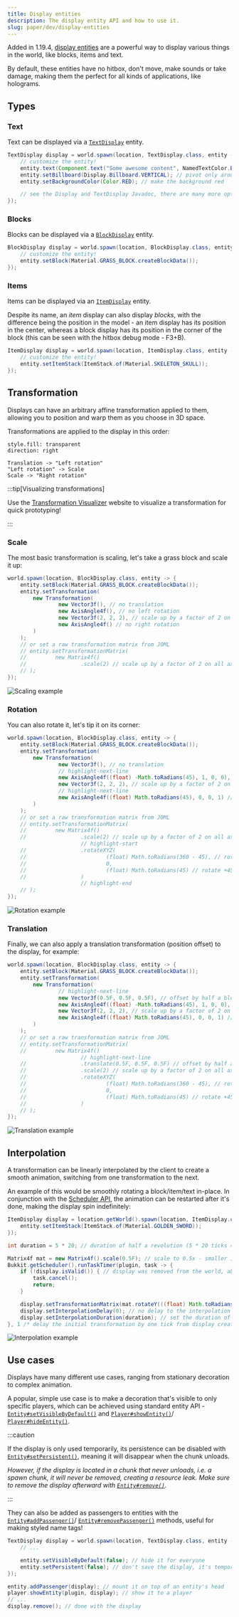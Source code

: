 ```yaml
---
title: Display entities
description: The display entity API and how to use it.
slug: paper/dev/display-entities
---
```


Added in 1.19.4, [display entities](https://minecraft.wiki/w/Display) are a powerful way to display
various things in the world, like blocks, items and text.

By default, these entities have no hitbox, don't move, make sounds or take damage,
making them the perfect for all kinds of applications, like holograms.

## Types

### Text

Text can be displayed via a [`TextDisplay`](jd:paper:org.bukkit.entity.TextDisplay)
entity.

```java
TextDisplay display = world.spawn(location, TextDisplay.class, entity -> {
    // customize the entity!
    entity.text(Component.text("Some awesome content", NamedTextColor.BLACK));
    entity.setBillboard(Display.Billboard.VERTICAL); // pivot only around the vertical axis
    entity.setBackgroundColor(Color.RED); // make the background red

    // see the Display and TextDisplay Javadoc, there are many more options
});
```

### Blocks

Blocks can be displayed via a [`BlockDisplay`](jd:paper:org.bukkit.entity.BlockDisplay)
entity.

```java
BlockDisplay display = world.spawn(location, BlockDisplay.class, entity -> {
    // customize the entity!
    entity.setBlock(Material.GRASS_BLOCK.createBlockData());
});
```

### Items

Items can be displayed via an [`ItemDisplay`](jd:paper:org.bukkit.entity.ItemDisplay)
entity.

Despite its name, an _item_ display can also display _blocks_, with the difference being the
position in the model - an item display has its position in the center, whereas a block display has
its position in the corner of the block (this can be seen with the hitbox debug mode - F3+B).

```java
ItemDisplay display = world.spawn(location, ItemDisplay.class, entity -> {
    // customize the entity!
    entity.setItemStack(ItemStack.of(Material.SKELETON_SKULL));
});
```

## Transformation

Displays can have an arbitrary affine transformation applied to them, allowing you to position and
warp them as you choose in 3D space.

Transformations are applied to the display in this order:

```d2
style.fill: transparent
direction: right

Translation -> "Left rotation"
"Left rotation" -> Scale
Scale -> "Right rotation"
```

:::tip[Visualizing transformations]

Use the [Transformation Visualizer](https://misode.github.io/transformation/) website to visualize
a transformation for quick prototyping!

:::

### Scale

The most basic transformation is scaling, let's take a grass block and scale it up:

```java
world.spawn(location, BlockDisplay.class, entity -> {
    entity.setBlock(Material.GRASS_BLOCK.createBlockData());
    entity.setTransformation(
        new Transformation(
                new Vector3f(), // no translation
                new AxisAngle4f(), // no left rotation
                new Vector3f(2, 2, 2), // scale up by a factor of 2 on all axes
                new AxisAngle4f() // no right rotation
        )
    );
    // or set a raw transformation matrix from JOML
    // entity.setTransformationMatrix(
    //         new Matrix4f()
    //                 .scale(2) // scale up by a factor of 2 on all axes
    // );
});
```

![Scaling example](./assets/display-scale.png)

### Rotation

You can also rotate it, let's tip it on its corner:

```java
world.spawn(location, BlockDisplay.class, entity -> {
    entity.setBlock(Material.GRASS_BLOCK.createBlockData());
    entity.setTransformation(
        new Transformation(
                new Vector3f(), // no translation
                // highlight-next-line
                new AxisAngle4f((float) -Math.toRadians(45), 1, 0, 0), // rotate -45 degrees on the X axis
                new Vector3f(2, 2, 2), // scale up by a factor of 2 on all axes
                // highlight-next-line
                new AxisAngle4f((float) Math.toRadians(45), 0, 0, 1) // rotate +45 degrees on the Z axis
        )
    );
    // or set a raw transformation matrix from JOML
    // entity.setTransformationMatrix(
    //         new Matrix4f()
    //                 .scale(2) // scale up by a factor of 2 on all axes
                       // highlight-start
    //                 .rotateXYZ(
    //                         (float) Math.toRadians(360 - 45), // rotate -45 degrees on the X axis
    //                         0,
    //                         (float) Math.toRadians(45) // rotate +45 degrees on the Z axis
    //                 )
                       // highlight-end
    // );
});
```

![Rotation example](./assets/display-rotation.png)

### Translation

Finally, we can also apply a translation transformation (position offset) to the display, for example:

```java
world.spawn(location, BlockDisplay.class, entity -> {
    entity.setBlock(Material.GRASS_BLOCK.createBlockData());
    entity.setTransformation(
        new Transformation(
                // highlight-next-line
                new Vector3f(0.5F, 0.5F, 0.5F), // offset by half a block on all axes
                new AxisAngle4f((float) -Math.toRadians(45), 1, 0, 0), // rotate -45 degrees on the X axis
                new Vector3f(2, 2, 2), // scale up by a factor of 2 on all axes
                new AxisAngle4f((float) Math.toRadians(45), 0, 0, 1) // rotate +45 degrees on the Z axis
        )
    );
    // or set a raw transformation matrix from JOML
    // entity.setTransformationMatrix(
    //         new Matrix4f()
                       // highlight-next-line
    //                 .translate(0.5F, 0.5F, 0.5F) // offset by half a block on all axes
    //                 .scale(2) // scale up by a factor of 2 on all axes
    //                 .rotateXYZ(
    //                         (float) Math.toRadians(360 - 45), // rotate -45 degrees on the X axis
    //                         0,
    //                         (float) Math.toRadians(45) // rotate +45 degrees on the Z axis
    //                 )
    // );
});
```

![Translation example](./assets/display-trans.png)

## Interpolation

A transformation can be linearly interpolated by the client to create a smooth animation,
switching from one transformation to the next.

An example of this would be smoothly rotating a block/item/text in-place. In conjunction with the
[Scheduler API](/paper/dev/scheduler), the animation can be restarted after it's done,
making the display spin indefinitely:

```java
ItemDisplay display = location.getWorld().spawn(location, ItemDisplay.class, entity -> {
    entity.setItemStack(ItemStack.of(Material.GOLDEN_SWORD));
});

int duration = 5 * 20; // duration of half a revolution (5 * 20 ticks = 5 seconds)

Matrix4f mat = new Matrix4f().scale(0.5F); // scale to 0.5x - smaller item
Bukkit.getScheduler().runTaskTimer(plugin, task -> {
    if (!display.isValid()) { // display was removed from the world, abort task
        task.cancel();
        return;
    }

    display.setTransformationMatrix(mat.rotateY(((float) Math.toRadians(180)) + 0.1F /* prevent the client from interpolating in reverse */));
    display.setInterpolationDelay(0); // no delay to the interpolation
    display.setInterpolationDuration(duration); // set the duration of the interpolated rotation
}, 1 /* delay the initial transformation by one tick from display creation */, duration);
```

![Interpolation example](./assets/display-interp.gif)

## Use cases

Displays have many different use cases, ranging from stationary decoration to complex animation.

A popular, simple use case is to make a decoration that's visible to only specific players,
which can be achieved using standard entity API - [`Entity#setVisibleByDefault()`](jd:paper:org.bukkit.entity.Entity#setVisibleByDefault(boolean))
and [`Player#showEntity()`](jd:paper:org.bukkit.entity.Player#showEntity(org.bukkit.plugin.Plugin,org.bukkit.entity.Entity))/
[`Player#hideEntity()`](jd:paper:org.bukkit.entity.Player#hideEntity(org.bukkit.plugin.Plugin,org.bukkit.entity.Entity)).

:::caution

If the display is only used temporarily, its persistence can be disabled with
[`Entity#setPersistent()`](jd:paper:org.bukkit.entity.Entity#setPersistent(boolean)),
meaning it will disappear when the chunk unloads.

_However, if the display is located in a chunk that never unloads, i.e. a spawn chunk, it will never
be removed, creating a resource leak. Make sure to remove the display afterward with
[`Entity#remove()`](jd:paper:org.bukkit.entity.Entity#remove())._

:::

They can also be added as passengers to entities with the
[`Entity#addPassenger()`](jd:paper:org.bukkit.entity.Entity#addPassenger(org.bukkit.entity.Entity))/
[`Entity#removePassenger()`](jd:paper:org.bukkit.entity.Entity#removePassenger(org.bukkit.entity.Entity))
methods, useful for making styled name tags!

```java
TextDisplay display = world.spawn(location, TextDisplay.class, entity -> {
    // ...

    entity.setVisibleByDefault(false); // hide it for everyone
    entity.setPersistent(false); // don't save the display, it's temporary
});

entity.addPassenger(display); // mount it on top of an entity's head
player.showEntity(plugin, display); // show it to a player
// ...
display.remove(); // done with the display
```
